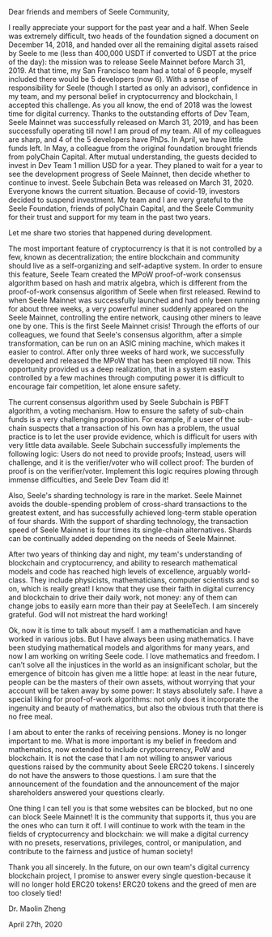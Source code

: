 Dear friends and members of Seele Community,


I really appreciate your support for the past year and a half. When Seele was extremely difficult, two heads of the foundation signed a document on December 14, 2018, and handed over all the remaining digital assets raised by Seele to me (less than 400,000 USDT if converted to USDT at the price of the day): the mission was to release Seele Mainnet before March 31, 2019. At that time, my San Francisco team had a total of 6 people, myself included there would be 5 developers (now 6). With a sense of responsibility for Seele (though I started as only an advisor), confidence in my team, and my personal belief in cryptocurrency and blockchain, I accepted this challenge. As you all know, the end of 2018 was the lowest time for digital currency. Thanks to the outstanding efforts of Dev Team, Seele Mainnet was successfully released on March 31, 2019, and has been successfully operating till now! I am proud of my team. All of my colleagues are sharp, and 4 of the 5 developers have PhDs. In April, we have little funds left. In May, a colleague from the original foundation brought friends from polyChain Capital. After mutual understanding, the guests decided to invest in Dev Team 1 million USD for a year. They planed to wait for a year to see the development progress of Seele Mainnet, then decide whether to continue to invest. Seele Subchain Beta was released on March 31, 2020. Everyone knows the current situation. Because of covid-19, investors decided to suspend investment. My team and I are very grateful to the Seele Foundation, friends of polyChain Capital, and the Seele Community for their trust and support for my team in the past two years.


Let me share two stories that happened during development.


The most important feature of cryptocurrency is that it is not controlled by a few, known as decentralization; the entire blockchain and community should live as a self-organizing and self-adaptive system. In order to ensure this feature, Seele Team created the MPoW proof-of-work consensus algorithm based on hash and matrix algebra, which is different from the proof-of-work consensus algorithm of Seele when first released. Rewind to when Seele Mainnet was successfully launched and had only been running for about three weeks, a very powerful miner suddenly appeared on the Seele Mainnet, controlling the entire network, causing other miners to leave one by one. This is the first Seele Mainnet crisis! Through the efforts of our colleagues, we found that Seele's consensus algorithm, after a simple transformation, can be run on an ASIC mining machine, which makes it easier to control. After only three weeks of hard work, we successfully developed and released the MPoW that has been employed till now. This opportunity provided us a deep realization, that in a system easily controlled by a few machines through computing power it is difficult to encourage fair competition, let alone ensure safety.


The current consensus algorithm used by Seele Subchain is PBFT algorithm, a voting mechanism. How to ensure the safety of sub-chain funds is a very challenging proposition. For example, if a user of the sub-chain suspects that a transaction of his own has a problem, the usual practice is to let the user provide evidence, which is difficult for users with very little data available. Seele Subchain successfully implements the following logic: Users do not need to provide proofs; Instead, users will challenge, and it is the verifier/voter who will collect proof: The burden of proof is on the verifier/voter. Implement this logic requires plowing through immense difficulties, and Seele Dev Team did it!


Also, Seele's sharding technology is rare in the market. Seele Mainnet avoids the double-spending problem of cross-shard transactions to the greatest extent, and has successfully achieved long-term stable operation of four shards. With the support of sharding technology, the transaction speed of Seele Mainnet is four times its single-chain alternatives. Shards can be continually added depending on the needs of Seele Mainnet.


After two years of thinking day and night, my team's understanding of blockchain and cryptocurrency, and ability to research mathematical models and code has reached high levels of excellence, arguably world-class. They include physicists, mathematicians, computer scientists and so on, which is really great! I know that they use their faith in digital currency and blockchain to drive their daily work, not money: any of them can change jobs to easily earn more than their pay at SeeleTech. I am sincerely grateful. God will not mistreat the hard working!


Ok, now it is time to talk about myself. I am a mathematician and have worked in various jobs. But I have always been using mathematics. I have been studying mathematical models and algorithms for many years, and now I am working on writing Seele code. I love mathematics and freedom. I can’t solve all the injustices in the world as an insignificant scholar, but the emergence of bitcoin has given me a little hope: at least in the near future, people can be the masters of their own assets, without worrying that your account will be taken away by some power: It stays absolutely safe. I have a special liking for proof-of-work algorithms: not only does it incorporate the ingenuity and beauty of mathematics, but also the obvious truth that there is no free meal.


I am about to enter the ranks of receiving pensions. Money is no longer important to me. What is more important is my belief in freedom and mathematics, now extended to include cryptocurrency, PoW and blockchain. It is not the case that I am not willing to answer various questions raised by the community about Seele ERC20 tokens. I sincerely do not have the answers to those questions. I am sure that the announcement of the foundation and the announcement of the major shareholders answered your questions clearly.


One thing I can tell you is that some websites can be blocked, but no one can block Seele Mainnet! It is the community that supports it, thus you are the ones who can turn it off. I will continue to work with the team in the fields of cryptocurrency and blockchain: we will make a digital currency with no presets, reservations, privileges, control, or manipulation, and contribute to the fairness and justice of human society!


Thank you all sincerely. In the future, on our own team's digital currency blockchain project, I promise to answer every single question-because it will no longer hold ERC20 tokens! ERC20 tokens and the greed of men are too closely tied!


Dr. Maolin Zheng


April 27th, 2020
